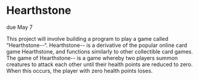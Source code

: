 # Hearthstone
due May 7

This project will involve building a program to play a game called “Hearthstone--“. Hearthstone-- is a derivative of the popular online card game Hearthstone, and functions similarly to other collectible card games. The game of Hearthstone-- is a game whereby two players summon creatures to attack each other until their health points are reduced to zero. When this occurs, the player with zero health points loses.
